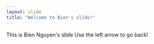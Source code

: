 ```yaml
---
layout: slide
title: "Welcome to Bien's slide!"
---
```

This is Bien Nguyen's slide
Use the left arrow to go back!
